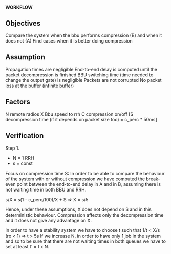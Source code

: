 #### WORKFLOW

## Objectives
Compare the system when the bbu performs compression (B) and when it does not (A)
Find cases when it is better doing compression

## Assumption
Propagation times are negligible
End-to-end delay is computed until the packet decompression is finished
BBU switching time (time needed to change the output gate) is negligible
Packets are not corrupted
No packet loss at the buffer (infinite buffer)

## Factors
N remote radios
X Bbu speed to rrh
C compression on/off
[S decompression time (if it depends on packet size too) = c_perc * 50ms]

## Verification

Step 1.
- N = 1 RRH
- s = const

Focus on compression time S:
In order to be able to compare the behaviour of the system with or without compression we have computed the break-even 
point between the end-to-end delay in A and in B, assuming there is not waiting time in both BBU and RRH.

s/X = s(1 - c_perc/100)/X + S => X = s/5

Hence, under these assumptions, X does not depend on S and in this deterministic behaviour. Compression affects
only the decompression time and it does not give any advantage on X.

In order to have a stability system we have to choose t such that 1/t < X/s (ro < 1) => t > 5s
If we increase N, in order to have only 1 job in the system and so to be sure that there are not waiting times in both queues
we have to set at least t' = t x N.
